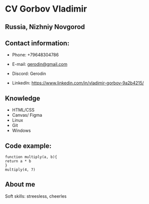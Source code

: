 CV Gorbov Vladimir
===================




## Russia, Nizhniy Novgorod

Contact information:  
--------------------

- Phone: +79648304786

- E-mail: gerodin@gmail.com

- Discord: Gerodin

- LinkedIn: https://www.linkedin.com/in/vladimir-gorbov-9a2b4215/

## Knowledge

- HTML/CSS
- Canvas/ Figma
- Linux
- Git
- Windows


Code example:  
-------------

    function multiply(a, b){
    return a * b
    }
    multiply(4, 7)
	
	
## About me


Soft skills: streesless, cheerles
